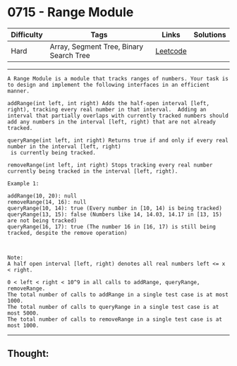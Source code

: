 # 0715 - Range Module

Difficulty  | Tags | Links | Solutions
----------- | ---- | ----- | -----
Hard | Array, Segment Tree, Binary Search Tree | [Leetcode](https://leetcode.com/problems/range-module/description/) |


-----------

```
A Range Module is a module that tracks ranges of numbers. Your task is to design and implement the following interfaces in an efficient manner.

addRange(int left, int right) Adds the half-open interval [left, right), tracking every real number in that interval.  Adding an interval that partially overlaps with currently tracked numbers should add any numbers in the interval [left, right) that are not already tracked.

queryRange(int left, int right) Returns true if and only if every real number in the interval [left, right)
 is currently being tracked.

removeRange(int left, int right) Stops tracking every real number currently being tracked in the interval [left, right).

Example 1:

addRange(10, 20): null
removeRange(14, 16): null
queryRange(10, 14): true (Every number in [10, 14) is being tracked)
queryRange(13, 15): false (Numbers like 14, 14.03, 14.17 in [13, 15) are not being tracked)
queryRange(16, 17): true (The number 16 in [16, 17) is still being tracked, despite the remove operation)



Note:
A half open interval [left, right) denotes all real numbers left <= x < right.

0 < left < right < 10^9 in all calls to addRange, queryRange, removeRange.
The total number of calls to addRange in a single test case is at most 1000.
The total number of calls to queryRange in a single test case is at most 5000.
The total number of calls to removeRange in a single test case is at most 1000.
```

-----------

## Thought:
